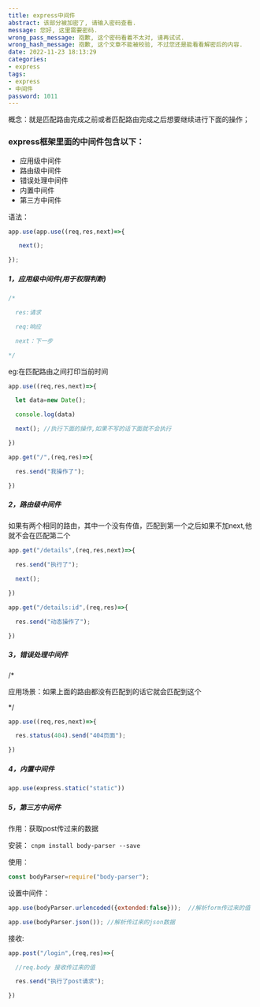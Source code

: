 ```yaml
---
title: express中间件
abstract: 该部分被加密了, 请输入密码查看.
message: 您好, 这里需要密码.
wrong_pass_message: 抱歉, 这个密码看着不太对, 请再试试.
wrong_hash_message: 抱歉, 这个文章不能被校验, 不过您还是能看看解密后的内容.
date: 2022-11-23 18:13:29
categories:
- express
tags:
- express
- 中间件
password: 1011
---
```


概念：就是匹配路由完成之前或者匹配路由完成之后想要继续进行下面的操作；

### express框架里面的中间件包含以下：

- 应用级中间件
- 路由级中间件
- 错误处理中间件
- 内置中间件
- 第三方中间件

语法：

```javascript
app.use(app.use((req,res,next)=>{

   next();

});
```

##### 1，应用级中间件(用于权限判断)

```javascript
/*

  res:请求

  req:响应

  next：下一步

*/
```

eg:在匹配路由之间打印当前时间

```javascript
app.use((req,res,next)=>{

  let data=new Date();

  console.log(data)

  next(); //执行下面的操作,如果不写的话下面就不会执行

})

app.get("/",(req,res)=>{

  res.send("我操作了");

})
```

##### 2，路由级中间件

如果有两个相同的路由，其中一个没有传值，匹配到第一个之后如果不加next,他就不会在匹配第二个

```javascript
app.get("/details",(req,res,next)=>{

  res.send("执行了");

  next();

})

app.get("/details:id",(req,res)=>{

  res.send("动态操作了");

})
```



##### 3，错误处理中间件

/*

  应用场景：如果上面的路由都没有匹配到的话它就会匹配到这个

*/

```javascript
app.use((req,res,next)=>{

  res.status(404).send("404页面");

})
```

##### 4，内置中间件

```javascript
app.use(express.static("static"))
```

##### 5，第三方中间件

作用：获取post传过来的数据

安装： `cnpm install body-parser --save`

使用：

```javascript
const bodyParser=require("body-parser");
```

设置中间件：  

```javascript
app.use(bodyParser.urlencoded({extended:false}));  //解析form传过来的值

app.use(bodyParser.json()); //解析传过来的json数据
```

接收:

```javascript
app.post("/login",(req,res)=>{

  //req.body 接收传过来的值

  res.send("执行了post请求");

})
```

